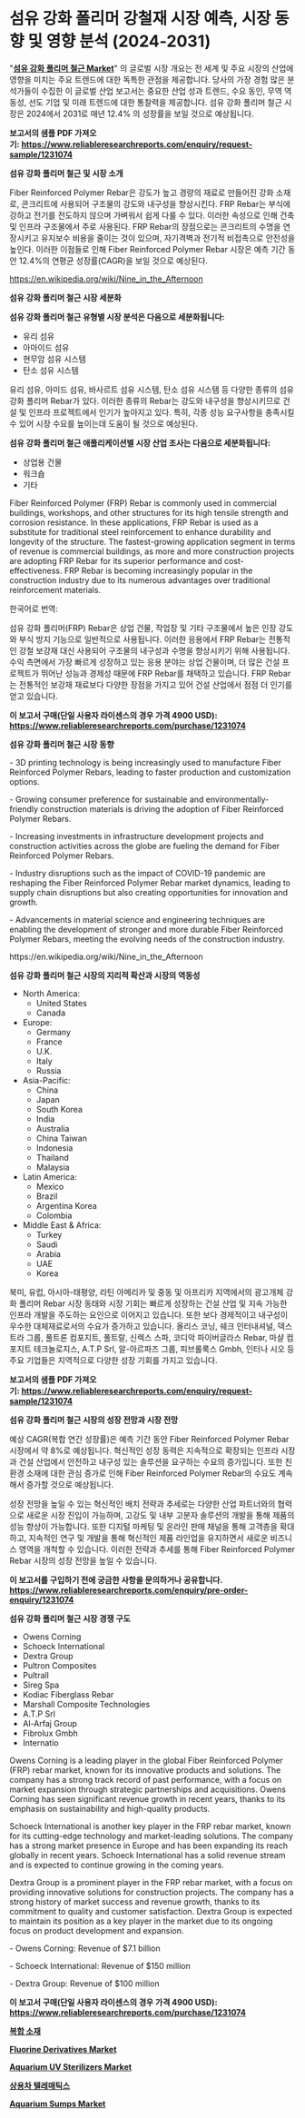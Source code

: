 <p><h1>섬유 강화 폴리머 강철재 시장 예측, 시장 동향 및 영향 분석 (2024-2031)</h1></p><p>"<strong><a href="https://www.reliableresearchreports.com/fiber-reinforced-polymer-rebar-r1231074">섬유 강화 폴리머 철근 Market</a></strong>" 의 글로벌 시장 개요는 전 세계 및 주요 시장의 산업에 영향을 미치는 주요 트렌드에 대한 독특한 관점을 제공합니다. 당사의 가장 경험 많은 분석가들이 수집한 이 글로벌 산업 보고서는 중요한 산업 성과 트렌드, 수요 동인, 무역 역동성, 선도 기업 및 미래 트렌드에 대한 통찰력을 제공합니다. 섬유 강화 폴리머 철근 시장은 2024에서 2031로 매년 12.4% 의 성장률을 보일 것으로 예상됩니다.</p>
<p><strong>보고서의 샘플 PDF 가져오기:&nbsp;<a href="https://www.reliableresearchreports.com/enquiry/request-sample/1231074">https://www.reliableresearchreports.com/enquiry/request-sample/1231074</a></strong></p>
<p><strong>섬유 강화 폴리머 철근 및 시장 소개</strong></p>
<p><p>Fiber Reinforced Polymer Rebar은 강도가 높고 경량의 재료로 만들어진 강화 소재로, 콘크리트에 사용되어 구조물의 강도와 내구성을 향상시킨다. FRP Rebar는 부식에 강하고 전기를 전도하지 않으며 가벼워서 쉽게 다룰 수 있다. 이러한 속성으로 인해 건축 및 인프라 구조물에서 주로 사용된다. FRP Rebar의 장점으로는 콘크리트의 수명을 연장시키고 유지보수 비용을 줄이는 것이 있으며, 자기격벽과 전기적 비접촉으로 안전성을 높인다. 이러한 이점들로 인해 Fiber Reinforced Polymer Rebar 시장은 예측 기간 동안 12.4%의 연평균 성장률(CAGR)을 보일 것으로 예상된다.</p></p>
<p><a href="https://en.wikipedia.org/wiki/Nine_in_the_Afternoon">https://en.wikipedia.org/wiki/Nine_in_the_Afternoon</a></p>
<p><strong>섬유 강화 폴리머 철근 시장 세분화</strong></p>
<p><strong>섬유 강화 폴리머 철근 유형별 시장 분석은 다음으로 세분화됩니다:</strong></p>
<p><ul><li>유리 섬유</li><li>아마이드 섬유</li><li>현무암 섬유 시스템</li><li>탄소 섬유 시스템</li></ul></p>
<p><p>유리 섬유, 아미드 섬유, 바사르트 섬유 시스템, 탄소 섬유 시스템 등 다양한 종류의 섬유 강화 폴리머 Rebar가 있다. 이러한 종류의 Rebar는 강도와 내구성을 향상시키므로 건설 및 인프라 프로젝트에서 인기가 높아지고 있다. 특히, 각종 성능 요구사항을 충족시킬 수 있어 시장 수요를 높이는데 도움이 될 것으로 예상된다.</p></p>
<p><strong>섬유 강화 폴리머 철근 애플리케이션별 시장 산업 조사는 다음으로 세분화됩니다:</strong></p>
<p><ul><li>상업용 건물</li><li>워크숍</li><li>기타</li></ul></p>
<p><p>Fiber Reinforced Polymer (FRP) Rebar is commonly used in commercial buildings, workshops, and other structures for its high tensile strength and corrosion resistance. In these applications, FRP Rebar is used as a substitute for traditional steel reinforcement to enhance durability and longevity of the structure. The fastest-growing application segment in terms of revenue is commercial buildings, as more and more construction projects are adopting FRP Rebar for its superior performance and cost-effectiveness. FRP Rebar is becoming increasingly popular in the construction industry due to its numerous advantages over traditional reinforcement materials. </p><p>한국어로 번역:</p><p>섬유 강화 폴리머(FRP) Rebar은 상업 건물, 작업장 및 기타 구조물에서 높은 인장 강도와 부식 방지 기능으로 일반적으로 사용됩니다. 이러한 응용에서 FRP Rebar는 전통적인 강철 보강재 대신 사용되어 구조물의 내구성과 수명을 향상시키기 위해 사용됩니다. 수익 측면에서 가장 빠르게 성장하고 있는 응용 분야는 상업 건물이며, 더 많은 건설 프로젝트가 뛰어난 성능과 경제성 때문에 FRP Rebar를 채택하고 있습니다. FRP Rebar는 전통적인 보강재 재료보다 다양한 장점을 가지고 있어 건설 산업에서 점점 더 인기를 얻고 있습니다.</p></p>
<p><strong>이 보고서 구매(단일 사용자 라이센스의 경우 가격 4900 USD): <a href="https://www.reliableresearchreports.com/purchase/1231074">https://www.reliableresearchreports.com/purchase/1231074</a></strong></p>
<p><strong>섬유 강화 폴리머 철근 시장 동향</strong></p>
<p><p>- 3D printing technology is being increasingly used to manufacture Fiber Reinforced Polymer Rebars, leading to faster production and customization options.</p><p>- Growing consumer preference for sustainable and environmentally-friendly construction materials is driving the adoption of Fiber Reinforced Polymer Rebars.</p><p>- Increasing investments in infrastructure development projects and construction activities across the globe are fueling the demand for Fiber Reinforced Polymer Rebars.</p><p>- Industry disruptions such as the impact of COVID-19 pandemic are reshaping the Fiber Reinforced Polymer Rebar market dynamics, leading to supply chain disruptions but also creating opportunities for innovation and growth.</p><p>- Advancements in material science and engineering techniques are enabling the development of stronger and more durable Fiber Reinforced Polymer Rebars, meeting the evolving needs of the construction industry.</p></p>
<p>https://en.wikipedia.org/wiki/Nine_in_the_Afternoon</p>
<p><strong>섬유 강화 폴리머 철근 시장의 지리적 확산과 시장의 역동성</strong></p>
<p><ul>
    <li>
        North America:
        <ul>
            <li>United States</li>
            <li>Canada</li>
        </ul>
    </li>
    <li>
        Europe:
        <ul>
            <li>Germany</li>
            <li>France</li>
            <li>U.K.</li>
            <li>Italy</li>
            <li>Russia</li>
        </ul>
    </li>
    <li>
        Asia-Pacific:
        <ul>
            <li>China</li>
            <li>Japan</li>
            <li>South Korea</li>
            <li>India</li>
            <li>Australia</li>
            <li>China Taiwan</li>
            <li>Indonesia</li>
            <li>Thailand</li>
            <li>Malaysia</li>
        </ul>
    </li>
    <li>
        Latin America:
        <ul>
            <li>Mexico</li>
            <li>Brazil</li>
            <li>Argentina Korea</li>
            <li>Colombia</li>
        </ul>
    </li>
    <li>
        Middle East & Africa:
        <ul>
            <li>Turkey</li>
            <li>Saudi</li>
            <li>Arabia</li>
            <li>UAE</li>
            <li>Korea</li>
        </ul>
    </li>
    </ul></p>
<p><p>북미, 유럽, 아시아-태평양, 라틴 아메리카 및 중동 및 아프리카 지역에서의 광고개체 강화 폴리머 Rebar 시장 동태와 시장 기회는 빠르게 성장하는 건설 산업 및 지속 가능한 인프라 개발을 주도하는 요인으로 이어지고 있습니다. 또한 보다 경제적이고 내구성이 우수한 대체재료로서의 수요가 증가하고 있습니다. 올리스 코닝, 쉐크 인터내셔널, 덱스트라 그룹, 풀트론 컴포지트, 풀트랄, 신렉스 스파, 코디악 파이버글라스 Rebar, 마샬 컴포지트 테크놀로지스, A.T.P Srl, 알-아르파즈 그룹, 피브롤룩스 Gmbh, 인터나 시오 등 주요 기업들은 지역적으로 다양한 성장 기회를 가지고 있습니다.</p></p>
<p><strong>보고서의 샘플 PDF 가져오기:&nbsp;<a href="https://www.reliableresearchreports.com/enquiry/request-sample/1231074">https://www.reliableresearchreports.com/enquiry/request-sample/1231074</a></strong></p>
<p><strong>섬유 강화 폴리머 철근 시장의 성장 전망과 시장 전망</strong></p>
<p><p>예상 CAGR(복합 연간 성장률)은 예측 기간 동안 Fiber Reinforced Polymer Rebar 시장에서 약 8%로 예상됩니다. 혁신적인 성장 동력은 지속적으로 확장되는 인프라 시장과 건설 산업에서 안전하고 내구성 있는 솔루션을 요구하는 수요의 증가입니다. 또한 친환경 소재에 대한 관심 증가로 인해 Fiber Reinforced Polymer Rebar의 수요도 계속해서 증가할 것으로 예상됩니다.</p><p>성장 전망을 높일 수 있는 혁신적인 배치 전략과 추세로는 다양한 산업 파트너와의 협력으로 새로운 시장 진입이 가능하며, 고강도 및 내부 고분자 솔루션의 개발을 통해 제품의 성능 향상이 가능합니다. 또한 디지털 마케팅 및 온라인 판매 채널을 통해 고객층을 확대하고, 지속적인 연구 및 개발을 통해 혁신적인 제품 라인업을 유지하면서 새로운 비즈니스 영역을 개척할 수 있습니다. 이러한 전략과 추세를 통해 Fiber Reinforced Polymer Rebar 시장의 성장 전망을 높일 수 있습니다.</p></p>
<p><strong>이 보고서를 구입하기 전에 궁금한 사항을 문의하거나 공유합니다. <a href="https://www.reliableresearchreports.com/enquiry/pre-order-enquiry/1231074">https://www.reliableresearchreports.com/enquiry/pre-order-enquiry/1231074</a></strong></p>
<p><strong>섬유 강화 폴리머 철근 시장 경쟁 구도</strong></p>
<p><ul><li>Owens Corning</li><li>Schoeck International</li><li>Dextra Group</li><li>Pultron Composites</li><li>Pultrall</li><li>Sireg Spa</li><li>Kodiac Fiberglass Rebar</li><li>Marshall Composite Technologies</li><li>A.T.P Srl</li><li>Al-Arfaj Group</li><li>Fibrolux Gmbh</li><li>Internatio</li></ul></p>
<p><p>Owens Corning is a leading player in the global Fiber Reinforced Polymer (FRP) rebar market, known for its innovative products and solutions. The company has a strong track record of past performance, with a focus on market expansion through strategic partnerships and acquisitions. Owens Corning has seen significant revenue growth in recent years, thanks to its emphasis on sustainability and high-quality products.</p><p>Schoeck International is another key player in the FRP rebar market, known for its cutting-edge technology and market-leading solutions. The company has a strong market presence in Europe and has been expanding its reach globally in recent years. Schoeck International has a solid revenue stream and is expected to continue growing in the coming years.</p><p>Dextra Group is a prominent player in the FRP rebar market, with a focus on providing innovative solutions for construction projects. The company has a strong history of market success and revenue growth, thanks to its commitment to quality and customer satisfaction. Dextra Group is expected to maintain its position as a key player in the market due to its ongoing focus on product development and expansion.</p><p>- Owens Corning: Revenue of $7.1 billion</p><p>- Schoeck International: Revenue of $150 million</p><p>- Dextra Group: Revenue of $100 million</p></p>
<p><strong>이 보고서 구매(단일 사용자 라이센스의 경우 가격 4900 USD): <a href="https://www.reliableresearchreports.com/purchase/1231074">https://www.reliableresearchreports.com/purchase/1231074</a></strong></p>
<p><strong><p><a href="https://github.com/shampaakter36/Market-Research-Report-List-2/blob/main/687481578571.md">복합 소재</a></p><p><a href="https://github.com/wrwgzwbr35/Market-Research-Report-List-2/blob/main/fluorine-derivatives-market.md">Fluorine Derivatives Market</a></p><p><a href="https://github.com/nusratjahan12006/Market-Research-Report-List-2/blob/main/aquarium-uv-sterilizers-market.md">Aquarium UV Sterilizers Market</a></p><p><a href="https://github.com/Nicolasrown5/Market-Research-Report-List-2/blob/main/941051878570.md">상용차 텔레매틱스</a></p><p><a href="https://github.com/mdhefjumiah/Market-Research-Report-List-2/blob/main/aquarium-sumps-market.md">Aquarium Sumps Market</a></p></strong></p>
<p></p>